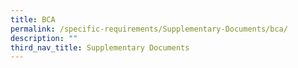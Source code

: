 ```yaml
---
title: BCA
permalink: /specific-requirements/Supplementary-Documents/bca/
description: ""
third_nav_title: Supplementary Documents
---
```

